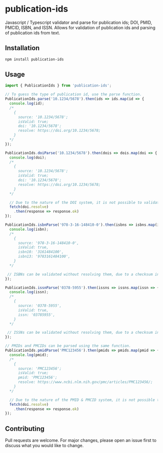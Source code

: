 # publication-ids
Javascript / Typescript validator and parse for publication ids; DOI, PMID, PMCID, ISBN, and ISSN.
Allows for validation of publication ids and parsing of publication ids from text.

## Installation
```bash
npm install publication-ids
```

## Usage
```ts
import { PublicationIds } from 'publication-ids';

// To guess the type of publication id, use the parse function.
PublicationIds.parse('10.1234/5678').then(ids => ids.map(id => {
  console.log(id);
  /*
    {
      source: '10.1234/5678';
      isValid: true;
      doi: '10.1234/5678';
      resolve: https://doi.org/10.1234/5678;
    }
  */
});

PublicationIds.doiParse('10.1234/5678').then(dois => dois.map(doi => {
  console.log(doi);
  /*
    {
      source: '10.1234/5678';
      isValid: true;
      doi: '10.1234/5678';
      resolve: https://doi.org/10.1234/5678;
    }
  */

  // Due to the nature of the DOI system, it is not possible to validate a DOI without resolving it.
  fetch(doi.resolve)
    .then(response => response.ok)
});

PublicationIds.isbnParse('978-3-16-148410-0').then(isbns => isbns.map(isbn => {
  console.log(isbn);
  /*
    {
      source: '978-3-16-148410-0',
      isValid: true,
      isbn10: '3161484100',
      isbn13: '9783161484100',
    }
  */

 // ISBNs can be validated without resolving them, due to a checksum in the ISBN.
});

PublicationIds.issnParse('0378-5955').then(issns => issns.map(issn => {
  console.log(issn);
  /*
    {
      source: '0378-5955',
      isValid: true,
      issn: '03785955',
    }
  */

 // ISSNs can be validated without resolving them, due to a checksum in the ISBN.
});

// PMIDs and PMCIDs can be parsed using the same function.
PublicationIds.pmidParse('PMC123456').then(pmids => pmids.map(pmid => {
  console.log(pmid);
  /*
    {
      source: 'PMC123456';
      isValid: true;
      pmid: 'PMC123456';
      resolve: https://www.ncbi.nlm.nih.gov/pmc/articles/PMC123456/;
    }
  */

  // Due to the nature of the PMID & PMCID system, it is not possible to validate a DOI without resolving it.
  fetch(doi.resolve)
    .then(response => response.ok)
});
```

## Contributing
Pull requests are welcome. For major changes, please open an issue first to discuss what you would like to change.
